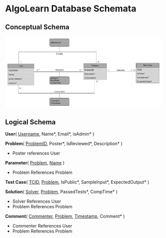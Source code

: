 # AlgoLearn Database Schemata

## Conceptual Schema

![AlgoLearn Conceptual Schema](./img/CS360_Database_Design_Transparent.png)

## Logical Schema

**User**(
<ins>Username</ins>,
Name*,
Email*,
isAdmin*
)


**Problem**(
<ins>ProblemID</ins>,
Poster*,
IsReviewed*,
Description*
)

- Poster references User

**Parameter**(
    <ins>Problem</ins>,
    <ins>Name</ins>
)

- Problem References Problem

**Test Case**(
    <ins>TCID</ins>,
    <ins>Problem</ins>,
    IsPublic*,
    SampleInput*,
    ExpectedOutput*
)

**Solution**(
    <ins>Solver</ins>,
    <ins>Problem</ins>,
    PassedTests*,
    CompTime*
)

- Solver References User
- Problem References Problem

**Comment**(
    <ins>Commenter</ins>,
    <ins>Problem</ins>,
    <ins>Timestamp</ins>,
    Comment*
)

- Commenter References User
- Problem References Problem
